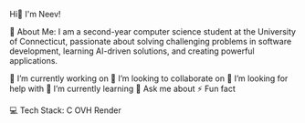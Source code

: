 Hi👋 I'm Neev!

💫 About Me:
I am a second-year computer science student at the University of Connecticut, passionate about solving challenging problems in software development, learning AI-driven solutions, and creating powerful applications.

🔭 I’m currently working on
👯 I’m looking to collaborate on
🤝 I’m looking for help with
🌱 I’m currently learning
💬 Ask me about
⚡ Fun fact

💻 Tech Stack:
C OVH Render
